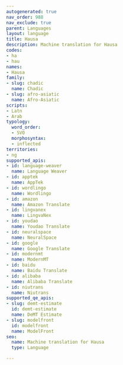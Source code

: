 ```yaml
---
autogenerated: true
nav_order: 988
nav_exclude: true
parent: Languages
layout: language
title: Hausa
description: Machine translation for Hausa
codes:
- ha
- hau
names:
- Hausa
family:
- slug: chadic
  name: Chadic
- slug: afro-asiatic
  name: Afro-Asiatic
scripts:
- Latn
- Arab
typology:
  word_order:
  - SVO
  morphosyntax:
  - inflected
territories:
- ng
supported_apis:
- id: language-weaver
  name: Language Weaver
- id: apptek
  name: AppTek
- id: wordlingo
  name: Wordlingo
- id: amazon
  name: Amazon Translate
- id: lingvanex
  name: LingvaNex
- id: youdao
  name: Youdao Translate
- id: neuralspace
  name: NeuralSpace
- id: google
  name: Google Translate
- id: modernmt
  name: ModernMT
- id: baidu
  name: Baidu Translate
- id: alibaba
  name: Alibaba Translate
- id: niutrans
  name: Niutrans
supported_qe_apis:
- slug: demt-estimate
  id: demt-estimate
  name: DeMT Estimate
- slug: modelfront
  id: modelfront
  name: ModelFront
seo:
  name: Machine translation for Hausa
  type: Language

---
```



